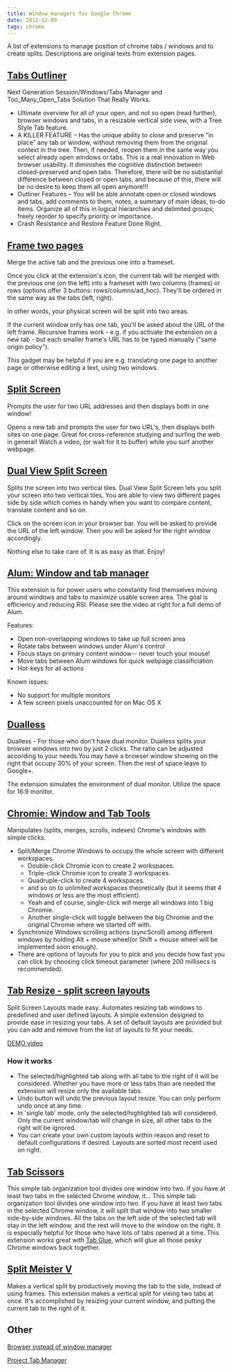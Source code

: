 ```yaml
---
title: Window managers for Google Chrome
date: 2012-12-09
tags: chrome
---
```


A list of extensions to manage position of chrome tabs / windows and to create splits.
Descriptions are original texts from extension pages.
<!-- more -->

[Tabs Outliner](https://chrome.google.com/webstore/detail/tabs-outliner/eggkanocgddhmamlbiijnphhppkpkmkl)
--------------------------------------------

Next Generation Session/Windows/Tabs Manager and Too_Many_Open_Tabs Solution That Really Works.

*  Ultimate overview for all of your open, and not so open (read further), browser windows and tabs, in a resizable vertical side view, with a Tree Style Tab feature.
*  A KILLER FEATURE – Has the unique ability to close and preserve “in place” any tab or window, without removing them from the original context in the tree. Then, if needed, reopen them in the same way you select already open windows or tabs.
    This is a real innovation in Web browser usability. It diminishes the cognitive distinction between closed-preserved and open tabs. Therefore, there will be no substantial difference between closed or open tabs, and because of this, there will be no desire to keep them all open anymore!!!
*  Outliner Features – You will be able annotate open or closed windows and tabs, add comments to them, notes, a summary of main ideas, to-do items. Organize all of this in logical hierarchies and delimited groups; freely reorder to specify priority or importance.
*  Crash Resistance and Restore Feature Done Right.

[Frame two pages](https://chrome.google.com/webstore/detail/frame-two-pages/eldgpcphflnopbjadiaonofideekgdgm)
--------------------------------------------

Merge the active tab and the previous one into a frameset.

Once you click at the extension's icon, the current tab will be merged with the previous one (on the left) into a frameset with two columns (frames) or rows (options offer 3 buttons: rows/columns/ad_hoc). They'll be ordered in the same way as the tabs (left, right).

In other words, your physical screen will be split into two areas.

If the current window only has one tab, you'll be asked about the URL of the left frame. Recursive frames work - e.g. if you activate the extension on a new tab - but each smaller frame's URL has to be typed manually ("same origin policy").

This gadget may be helpful if you are e.g. translating one page to another page or otherwise editing a text, using two windows.

[Split Screen](https://chrome.google.com/webstore/detail/split-screen/eachfleknamlcepmplpdghagngjfjkin)
--------------------------------------------

Prompts the user for two URL addresses and then displays both in one window!

Opens a new tab and prompts the user for two URL's, then displays both sites on one page. Great for cross-reference studying and surfing the web in general! Watch a video, (or wait for it to buffer) while you surf another webpage.

[Dual View Split Screen](https://chrome.google.com/webstore/detail/dual-view-split-screen/gmdbkgponhaodlapckmpicgahloncdog)
--------------------------------------------

Splits the screen into two vertical tiles.
Dual View Split Screen lets you split your screen into two vertical tiles. You are able to view two different pages side by side which comes in handy when you want to compare content, translate content and so on.

Click on the screen icon in your browser bar. You will be asked to provide the URL of the left window. Then you will be asked for the right window accordingly.

Nothing else to take care of. It is as easy as that. Enjoy!

[Alum: Window and tab manager](https://chrome.google.com/webstore/detail/alum-window-and-tab-manag/jhnhgejodpbgpmjohfhfogbffalpokce)
--------------------------------------------

This extension is for power users who constantly find themselves moving around windows and tabs to maximize usable screen area. The goal is efficiency and reducing RSI. Please see the video at right for a full demo of Alum.

Features:
- Open non-overlapping windows to take up full screen area
- Rotate tabs between windows under Alum's control
- Focus stays on primary content window-- never touch your mouse!
- Move tabs between Alum windows for quick webpage classificiation
- Hot-keys for all actions

Known issues:
- No support for multiple monitors
- A few screen pixels unaccounted for on Mac OS X


[Dualless](https://chrome.google.com/webstore/detail/dualless/bgdpkilkheacbboffppjgceiplijhfpd)
--------------------------------------------

Dualless - For those who don't have dual monitor.
Dualless splits your browser windows into two by just 2 clicks. The ratio can be adjusted according to your needs.You may have a  browser window showing on the right that occupy 30% of your  screen. Then the rest of space leave to Google+.

The extension simulates the environment of dual monitor. Utilize the space for 16:9 monitor.

[Chromie: Window and Tab Tools](https://chrome.google.com/webstore/detail/chromie-window-and-tab-to/mcgjgfcidldkpkanmdmedhpidpiegabg)
-------------------------------------------

Manipulates (splits, merges, scrolls, indexes) Chrome's windows with simple clicks.

* Split/Merge Chrome Windows to occupy the whole screen with different workspaces.
   * Double-click Chromie icon to create 2 workspaces.
   * Triple-click Chromie icon to create 3 workspaces.
   * Quadruple-click to create 4 workspaces.
   * and so on to unlimited workspaces theoretically (but it seems that 4 windows or less are the most efficient).
   * Yeah and of course, single-click will merge all windows into 1 big Chromie.
   * Another single-click will toggle between the big Chromie and the original Chromie where we started off with.
* Synchronize Windows scrolling actions (syncScroll) among different windows by holding Alt + mouse wheel(or Shift + mouse wheel will be implemented soon enough).
* There are options of layouts for you to pick and you decide how fast you can click by choosing click timeout parameter (where 200 millisecs is recommended).

[Tab Resize - split screen layouts](https://chrome.google.com/webstore/detail/tab-resize-split-screen-l/bkpenclhmiealbebdopglffmfdiilejc)
--------------------------------------------

Split Screen Layouts made easy. Automates resizing tab windows to predefined and user defined layouts.
A simple extension designed to provide ease in resizing your tabs. A set of default layouts are provided but you can add and remove from the list of layouts to fit your needs.

[DEMO video](https://www.youtube.com/watch?v=SD3hrdxn3QU)

### How it works ###
* The selected/highlighted tab along with all tabs to the right of it will be considered. Whether you have more or less tabs than are needed the extension will resize only the available tabs.
* Undo button will undo the previous layout resize. You can only perform undo once at any time.
* In 'single tab' mode, only the selected/highlighted tab will considered. Only the current window/tab will change in size, all other tabs to the right will be ignored.
* You can create your own custom layouts within reason and reset to default configurations if desired. Layouts are sorted most recent used on right.

[Tab Scissors](https://chrome.google.com/webstore/detail/tab-scissors/cdochbecpfdpjobpgnacnbepkgcfhoek)
--------------------------------------------

This simple tab organization tool divides one window into two. If you have at least two tabs in the selected Chrome window, it…
This simple tab organization tool divides one window into two.
If you have at least two tabs in the selected Chrome window, it will split that window into two smaller side-by-side windows. All the tabs on the left side of the selected tab will stay in the left window, and the rest will move to the window on the right.
It is especially helpful for those who have lots of tabs opened at a time.
This extension works great with [Tab Glue](https://chrome.google.com/webstore/detail/tab-glue/mfedioikeigljhjfpghdejnogniddhna), which will glue all those pesky Chrome windows back together.

[Split Meister V](https://chrome.google.com/webstore/detail/split-meister-v/jmoblnpbicfhjfldifijonmpalgidhmd)
-------------------------------------------

Makes a vertical split by productively moving the tab to the side, instead of using frames.
This extension makes a vertical split for vieing two tabs at once. It's accomplished by resizing your current window, and putting the current tab to the right of it.


Other
--------------------------------------------

[Browser instead of window manager](http://superuser.com/questions/219511/browser-instead-of-window-manager)

[Project Tab Manager](https://chrome.google.com/webstore/detail/project-tab-manager/iapdnheekciiecjijobcglkcgeckpoia)
